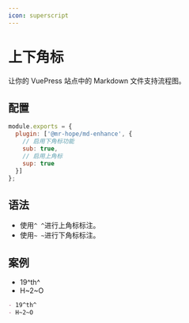 ```yaml
---
icon: superscript
---
```


# 上下角标

让你的 VuePress 站点中的 Markdown 文件支持流程图。

## 配置

```js
module.exports = {
  plugin: ['@mr-hope/md-enhance', {
    // 启用下角标功能
    sub: true,
    // 启用上角标
    sup: true
  }]
};
```

## 语法

- 使用`^ ^`进行上角标标注。
- 使用`~ ~`进行下角标标注。

## 案例

- 19^th^
- H~2~O

```md
- 19^th^
- H~2~O
```
